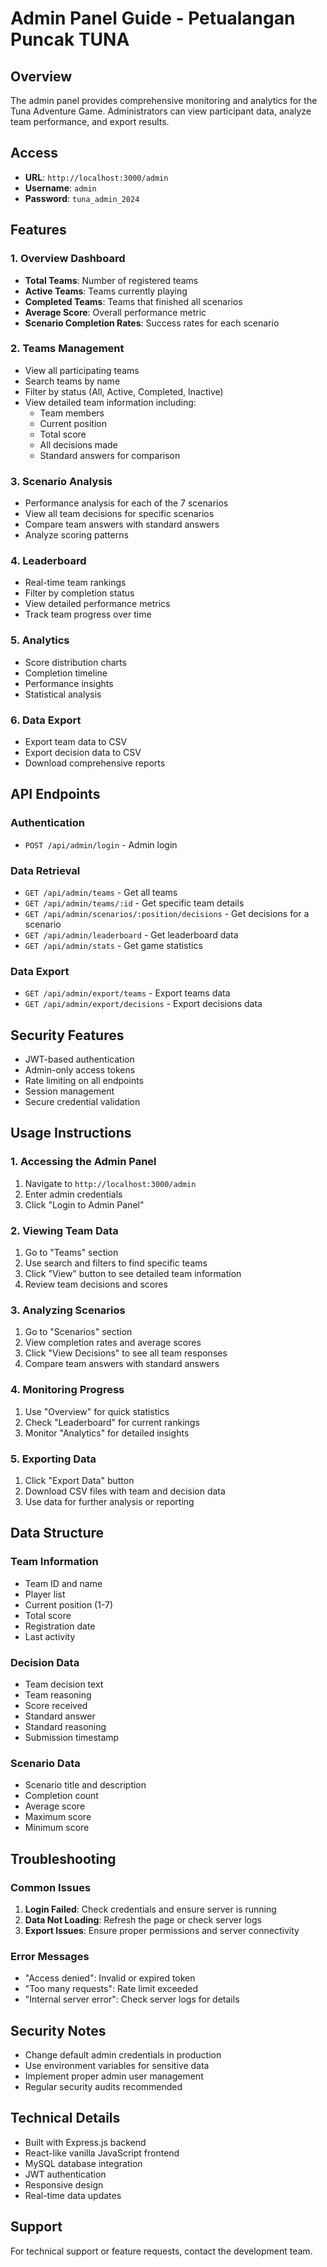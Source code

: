 # Admin Panel Guide - Petualangan Puncak TUNA

## Overview
The admin panel provides comprehensive monitoring and analytics for the Tuna Adventure Game. Administrators can view participant data, analyze team performance, and export results.

## Access
- **URL**: `http://localhost:3000/admin`
- **Username**: `admin`
- **Password**: `tuna_admin_2024`

## Features

### 1. Overview Dashboard
- **Total Teams**: Number of registered teams
- **Active Teams**: Teams currently playing
- **Completed Teams**: Teams that finished all scenarios
- **Average Score**: Overall performance metric
- **Scenario Completion Rates**: Success rates for each scenario

### 2. Teams Management
- View all participating teams
- Search teams by name
- Filter by status (All, Active, Completed, Inactive)
- View detailed team information including:
  - Team members
  - Current position
  - Total score
  - All decisions made
  - Standard answers for comparison

### 3. Scenario Analysis
- Performance analysis for each of the 7 scenarios
- View all team decisions for specific scenarios
- Compare team answers with standard answers
- Analyze scoring patterns

### 4. Leaderboard
- Real-time team rankings
- Filter by completion status
- View detailed performance metrics
- Track team progress over time

### 5. Analytics
- Score distribution charts
- Completion timeline
- Performance insights
- Statistical analysis

### 6. Data Export
- Export team data to CSV
- Export decision data to CSV
- Download comprehensive reports

## API Endpoints

### Authentication
- `POST /api/admin/login` - Admin login

### Data Retrieval
- `GET /api/admin/teams` - Get all teams
- `GET /api/admin/teams/:id` - Get specific team details
- `GET /api/admin/scenarios/:position/decisions` - Get decisions for a scenario
- `GET /api/admin/leaderboard` - Get leaderboard data
- `GET /api/admin/stats` - Get game statistics

### Data Export
- `GET /api/admin/export/teams` - Export teams data
- `GET /api/admin/export/decisions` - Export decisions data

## Security Features
- JWT-based authentication
- Admin-only access tokens
- Rate limiting on all endpoints
- Session management
- Secure credential validation

## Usage Instructions

### 1. Accessing the Admin Panel
1. Navigate to `http://localhost:3000/admin`
2. Enter admin credentials
3. Click "Login to Admin Panel"

### 2. Viewing Team Data
1. Go to "Teams" section
2. Use search and filters to find specific teams
3. Click "View" button to see detailed team information
4. Review team decisions and scores

### 3. Analyzing Scenarios
1. Go to "Scenarios" section
2. View completion rates and average scores
3. Click "View Decisions" to see all team responses
4. Compare team answers with standard answers

### 4. Monitoring Progress
1. Use "Overview" for quick statistics
2. Check "Leaderboard" for current rankings
3. Monitor "Analytics" for detailed insights

### 5. Exporting Data
1. Click "Export Data" button
2. Download CSV files with team and decision data
3. Use data for further analysis or reporting

## Data Structure

### Team Information
- Team ID and name
- Player list
- Current position (1-7)
- Total score
- Registration date
- Last activity

### Decision Data
- Team decision text
- Team reasoning
- Score received
- Standard answer
- Standard reasoning
- Submission timestamp

### Scenario Data
- Scenario title and description
- Completion count
- Average score
- Maximum score
- Minimum score

## Troubleshooting

### Common Issues
1. **Login Failed**: Check credentials and ensure server is running
2. **Data Not Loading**: Refresh the page or check server logs
3. **Export Issues**: Ensure proper permissions and server connectivity

### Error Messages
- "Access denied": Invalid or expired token
- "Too many requests": Rate limit exceeded
- "Internal server error": Check server logs for details

## Security Notes
- Change default admin credentials in production
- Use environment variables for sensitive data
- Implement proper admin user management
- Regular security audits recommended

## Technical Details
- Built with Express.js backend
- React-like vanilla JavaScript frontend
- MySQL database integration
- JWT authentication
- Responsive design
- Real-time data updates

## Support
For technical support or feature requests, contact the development team.
